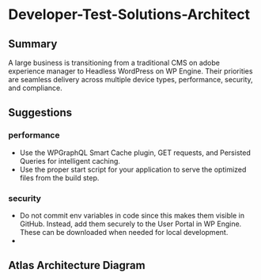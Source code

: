 # Developer-Test-Solutions-Architect

## Summary
A large business is transitioning from a traditional CMS on adobe experience manager to Headless WordPress on WP Engine. Their priorities are seamless delivery across multiple device types, performance, security, and compliance.

## Suggestions
### performance
- Use the WPGraphQL Smart Cache plugin, GET requests, and Persisted Queries for intelligent caching.
- Use the proper start script for your application to serve the optimized files from the build step.
### security
- Do not commit env variables in code since this makes them visible in GitHub. Instead, add them securely to the User Portal in WP Engine. These can be downloaded when needed for local development.
- 

## Atlas Architecture Diagram